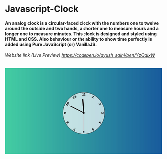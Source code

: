 # Javascript-Clock


#### An analog clock is a circular-faced clock with the numbers one to twelve around the outside and two hands, a shorter one to measure hours and a longer one to measure minutes. This clock is designed and styled using HTML and CSS. Also behaviour or the ability to show time perfectly is added using Pure JavaScript (or) VanillaJS.

###### Website link (Live Preview) https://codepen.io/ayush_saini/pen/YzQqjxW

![JavaScript-Clock](https://github.com/sainiayush/Javascript-Clock/blob/main/JS%20Clock%20.jpg)
